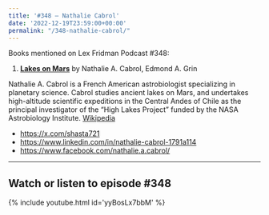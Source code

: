 ```yaml
---
title: '#348 – Nathalie Cabrol'
date: '2022-12-19T23:59:00+00:00'
permalink: "/348-nathalie-cabrol/"
---
```


Books mentioned on Lex Fridman Podcast #348:

1. <b><a href="https://amzn.to/3G5GgWX" target="_blank" rel="sponsored noopener noreferrer">Lakes on Mars</a></b> by Nathalie A. Cabrol, Edmond A. Grin

Nathalie A. Cabrol is a French American astrobiologist specializing in planetary science. Cabrol studies ancient lakes on Mars, and undertakes high-altitude scientific expeditions in the Central Andes of Chile as the principal investigator of the “High Lakes Project” funded by the NASA Astrobiology Institute. <a href="https://en.wikipedia.org/wiki/Nathalie_Cabrol" target="_blank">Wikipedia</a>

- <a href="https://x.com/shasta721" target="_blank">https://x.com/shasta721</a>
- <a href="https://www.linkedin.com/in/nathalie-cabrol-1791a114" target="_blank">https://www.linkedin.com/in/nathalie-cabrol-1791a114</a>
- <a href="https://www.facebook.com/nathalie.a.cabrol/" target="_blank">https://www.facebook.com/nathalie.a.cabrol/</a>

- - - - - -

## Watch or listen to episode #348

{% include youtube.html id='yyBosLx7bbM' %}